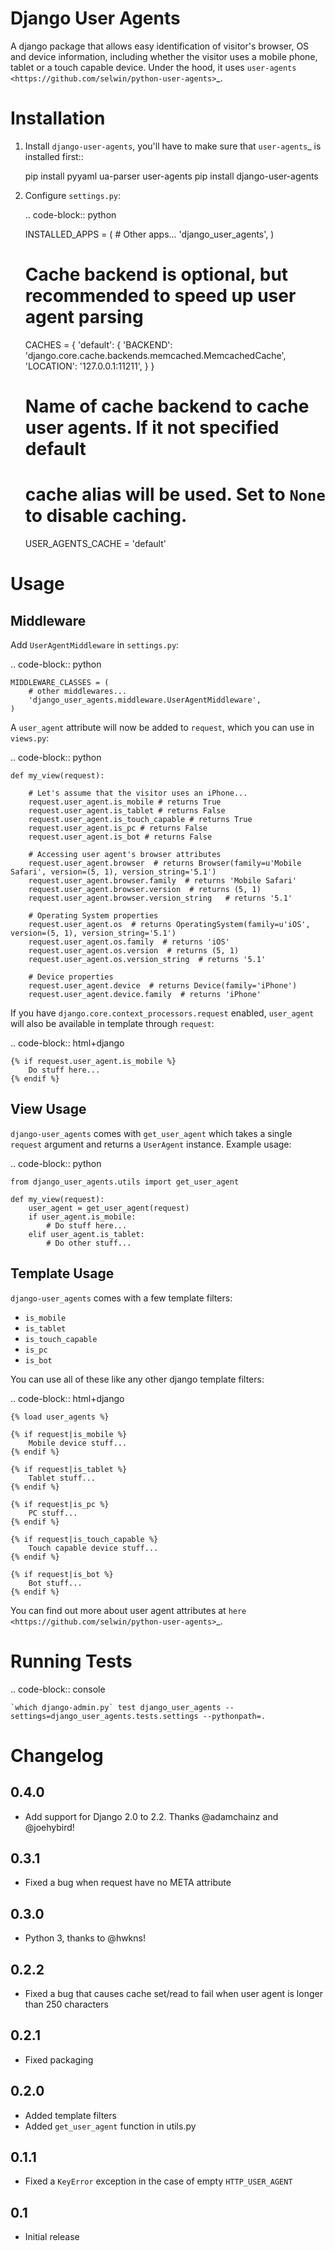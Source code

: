Django User Agents
==================

A django package that allows easy identification of visitor's browser, OS and device information,
including whether the visitor uses a mobile phone, tablet or a touch capable device. Under the hood,
it uses `user-agents <https://github.com/selwin/python-user-agents>`_.


Installation
============

1. Install ``django-user-agents``, you'll have to make sure that `user-agents`_ is installed first::

    pip install pyyaml ua-parser user-agents
    pip install django-user-agents

2. Configure ``settings.py``:

   .. code-block:: python

    INSTALLED_APPS = (
        # Other apps...
        'django_user_agents',
    )

    # Cache backend is optional, but recommended to speed up user agent parsing
    CACHES = {
        'default': {
            'BACKEND': 'django.core.cache.backends.memcached.MemcachedCache',
            'LOCATION': '127.0.0.1:11211',
        }
    }

    # Name of cache backend to cache user agents. If it not specified default
    # cache alias will be used. Set to `None` to disable caching.
    USER_AGENTS_CACHE = 'default'

Usage
=====

Middleware
----------

Add ``UserAgentMiddleware`` in ``settings.py``:

.. code-block:: python

    MIDDLEWARE_CLASSES = (
        # other middlewares...
        'django_user_agents.middleware.UserAgentMiddleware',
    )

A ``user_agent`` attribute will now be added to ``request``, which you can use
in ``views.py``:

.. code-block:: python

    def my_view(request):

        # Let's assume that the visitor uses an iPhone...
        request.user_agent.is_mobile # returns True
        request.user_agent.is_tablet # returns False
        request.user_agent.is_touch_capable # returns True
        request.user_agent.is_pc # returns False
        request.user_agent.is_bot # returns False

        # Accessing user agent's browser attributes
        request.user_agent.browser  # returns Browser(family=u'Mobile Safari', version=(5, 1), version_string='5.1')
        request.user_agent.browser.family  # returns 'Mobile Safari'
        request.user_agent.browser.version  # returns (5, 1)
        request.user_agent.browser.version_string   # returns '5.1'

        # Operating System properties
        request.user_agent.os  # returns OperatingSystem(family=u'iOS', version=(5, 1), version_string='5.1')
        request.user_agent.os.family  # returns 'iOS'
        request.user_agent.os.version  # returns (5, 1)
        request.user_agent.os.version_string  # returns '5.1'

        # Device properties
        request.user_agent.device  # returns Device(family='iPhone')
        request.user_agent.device.family  # returns 'iPhone'

If you have ``django.core.context_processors.request`` enabled, ``user_agent``
will also be available in template through ``request``:

.. code-block:: html+django

    {% if request.user_agent.is_mobile %}
        Do stuff here...
    {% endif %}


View Usage
----------

``django-user_agents`` comes with ``get_user_agent`` which takes a single
``request`` argument and returns a ``UserAgent`` instance. Example usage:

.. code-block:: python

    from django_user_agents.utils import get_user_agent

    def my_view(request):
        user_agent = get_user_agent(request)
        if user_agent.is_mobile:
            # Do stuff here...
        elif user_agent.is_tablet:
            # Do other stuff...


Template Usage
--------------

``django-user_agents`` comes with a few template filters:

* ``is_mobile``
* ``is_tablet``
* ``is_touch_capable``
* ``is_pc``
* ``is_bot``

You can use all of these like any other django template filters:

.. code-block:: html+django

    {% load user_agents %}

    {% if request|is_mobile %}
        Mobile device stuff...
    {% endif %}

    {% if request|is_tablet %}
        Tablet stuff...
    {% endif %}

    {% if request|is_pc %}
        PC stuff...
    {% endif %}

    {% if request|is_touch_capable %}
        Touch capable device stuff...
    {% endif %}

    {% if request|is_bot %}
        Bot stuff...
    {% endif %}


You can find out more about user agent attributes at `here <https://github.com/selwin/python-user-agents>`_.


Running Tests
=============

.. code-block:: console

    `which django-admin.py` test django_user_agents --settings=django_user_agents.tests.settings --pythonpath=.


Changelog
=========

0.4.0
-----
* Add support for Django 2.0 to 2.2. Thanks @adamchainz and @joehybird!

0.3.1
-----
* Fixed a bug when request have no META attribute

0.3.0
-----
* Python 3, thanks to @hwkns!

0.2.2
-----
* Fixed a bug that causes cache set/read to fail when user agent is longer than 250 characters

0.2.1
-----
* Fixed packaging

0.2.0
-----
* Added template filters
* Added ``get_user_agent`` function in utils.py

0.1.1
-----
* Fixed a ``KeyError`` exception in the case of empty ``HTTP_USER_AGENT``

0.1
---
* Initial release
